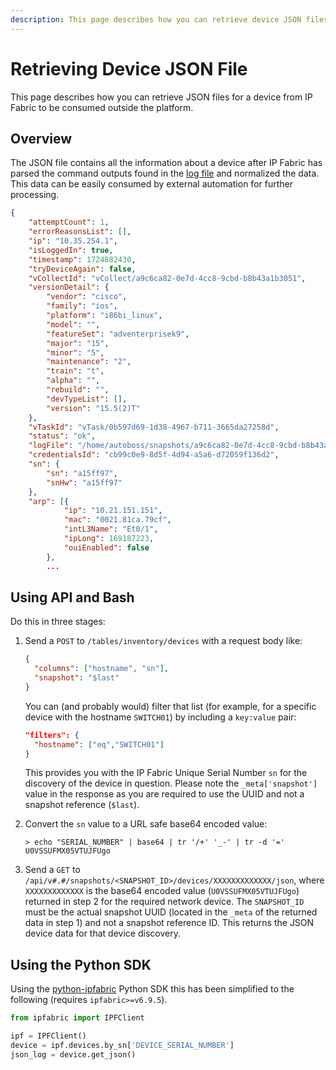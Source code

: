 ```yaml
---
description: This page describes how you can retrieve device JSON files from IP Fabric's discovery to be consumed outside the platform.
---
```


# Retrieving Device JSON File

This page describes how you can retrieve JSON files for a device from IP Fabric
to be consumed outside the platform.

## Overview

The JSON file contains all the information about a device after IP Fabric has parsed the 
command outputs found in the [log file](retrieving_device_log_file.md) and normalized the data. This data can be 
easily consumed by external automation for further processing.

```json title='Example device file'
{
    "attemptCount": 1,
    "errorReasonsList": [],
    "ip": "10.35.254.1",
    "isLoggedIn": true,
    "timestamp": 1724882430,
    "tryDeviceAgain": false,
    "vCollectId": "vCollect/a9c6ca82-0e7d-4cc8-9cbd-b8b43a1b3051",
    "versionDetail": {
        "vendor": "cisco",
        "family": "ios",
        "platform": "i86bi_linux",
        "model": "",
        "featureSet": "adventerprisek9",
        "major": "15",
        "minor": "5",
        "maintenance": "2",
        "train": "t",
        "alpha": "",
        "rebuild": "",
        "devTypeList": [],
        "version": "15.5(2)T"
    },
    "vTaskId": "vTask/0b597d69-1d38-4967-b711-3665da27258d",
    "status": "ok",
    "logFile": "/home/autoboss/snapshots/a9c6ca82-0e7d-4cc8-9cbd-b8b43a1b3051/cli/10.35.254.1/2024-08-28T22:00:30.389Z_discovery_telnet.gz",
    "credentialsId": "cb99c0e9-8d5f-4d94-a5a6-d72059f136d2",
    "sn": {
        "sn": "a15ff97",
        "snHw": "a15ff97"
    },
    "arp": [{
            "ip": "10.21.151.151",
            "mac": "0021.81ca.79cf",
            "intL3Name": "Et0/1",
            "ipLong": 169187223,
            "ouiEnabled": false
        },
        ...
```

## Using API and Bash

Do this in three stages:

1. Send a `POST` to `/tables/inventory/devices` with a request body like:

   ```json
   {
     "columns": ["hostname", "sn"],
     "snapshot": "$last"
   }
   ```

   You can (and probably would) filter that list (for example, for a specific
   device with the hostname `SWITCH01`) by including a `key:value` pair:

   ```json
   "filters": {
     "hostname": ["eq","SWITCH01"]
   }
   ```

   This provides you with the IP Fabric Unique Serial Number `sn` for the discovery of the device in
   question. Please note the `_meta['snapshot']` value in the response as you are required to use the UUID
   and not a snapshot reference (`$last`).

2. Convert the `sn` value to a URL safe base64 encoded value:

   ```shell
   > echo "SERIAL_NUMBER" | base64 | tr '/+' '_-' | tr -d '='
   U0VSSUFMX05VTUJFUgo
   ```

3. Send a `GET` to `/api/v#.#/snapshots/<SNAPSHOT_ID>/devices/XXXXXXXXXXXXX/json`, where `XXXXXXXXXXXXX` is the
   base64 encoded value (`U0VSSUFMX05VTUJFUgo`) returned in step 2 for the required network device. The
   `SNAPSHOT_ID` must be the actual snapshot UUID (located in the `_meta` of the returned data in step 1) and not a 
   snapshot reference ID. This returns the JSON device data for that device discovery.

## Using the Python SDK

Using the [python-ipfabric](https://pypi.org/project/ipfabric/) Python SDK this has been simplified to the following (requires `ipfabric>=v6.9.5`).

```python
from ipfabric import IPFClient

ipf = IPFClient()
device = ipf.devices.by_sn['DEVICE_SERIAL_NUMBER']
json_log = device.get_json()
```
